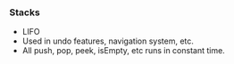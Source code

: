 ### Stacks

- LIFO
- Used in undo features, navigation system, etc.
- All push, pop, peek, isEmpty, etc runs in constant time.